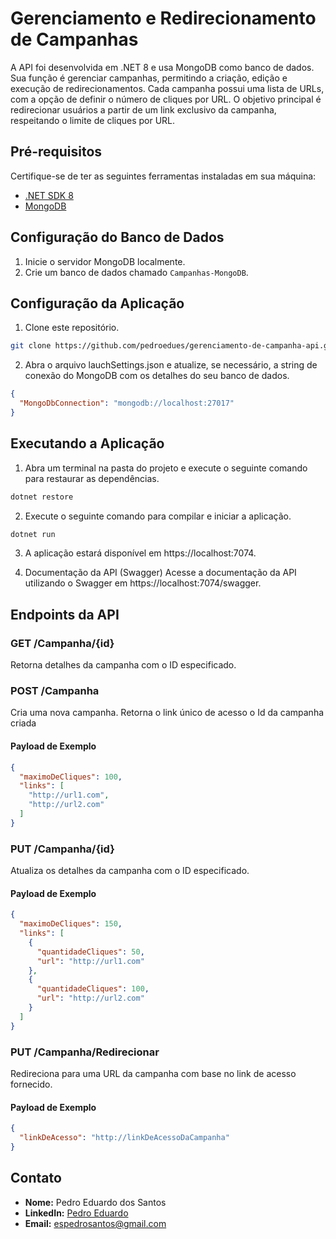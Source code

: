 # Gerenciamento e Redirecionamento de Campanhas

A API foi desenvolvida em .NET 8 e usa MongoDB como banco de dados. Sua função é gerenciar campanhas, permitindo a criação, edição e execução de redirecionamentos. Cada campanha possui uma lista de URLs, com a opção de definir o número de cliques por URL. O objetivo principal é redirecionar usuários a partir de um link exclusivo da campanha, respeitando o limite de cliques por URL.

## Pré-requisitos

Certifique-se de ter as seguintes ferramentas instaladas em sua máquina:

- [.NET SDK 8](https://dotnet.microsoft.com/download/dotnet/5.0)
- [MongoDB](https://www.mongodb.com/try/download/community)

## Configuração do Banco de Dados

1. Inicie o servidor MongoDB localmente.
2. Crie um banco de dados chamado `Campanhas-MongoDB`.

## Configuração da Aplicação

1. Clone este repositório.
```bash
git clone https://github.com/pedroedues/gerenciamento-de-campanha-api.git
```

2. Abra o arquivo lauchSettings.json e atualize, se necessário, a string de conexão do MongoDB com os detalhes do seu banco de dados.
```json
{
  "MongoDbConnection": "mongodb://localhost:27017"
}
```

## Executando a Aplicação

1. Abra um terminal na pasta do projeto e execute o seguinte comando para restaurar as dependências.
```bash
dotnet restore
```

2. Execute o seguinte comando para compilar e iniciar a aplicação.
```bash
dotnet run
```

3. A aplicação estará disponível em https://localhost:7074.

4. Documentação da API (Swagger)
Acesse a documentação da API utilizando o Swagger em https://localhost:7074/swagger.

## Endpoints da API

### GET /Campanha/{id}
Retorna detalhes da campanha com o ID especificado.

### POST /Campanha
Cria uma nova campanha. Retorna o link único de acesso o Id da campanha criada

#### Payload de Exemplo
```json
{
  "maximoDeCliques": 100,
  "links": [
    "http://url1.com",
    "http://url2.com"
  ]
}
```

### PUT /Campanha/{id}
Atualiza os detalhes da campanha com o ID especificado.

#### Payload de Exemplo
```json
{
  "maximoDeCliques": 150,
  "links": [
    {
      "quantidadeCliques": 50,
      "url": "http://url1.com"
    },
    {
      "quantidadeCliques": 100,
      "url": "http://url2.com"
    }
  ]
}
```

### PUT /Campanha/Redirecionar
Redireciona para uma URL da campanha com base no link de acesso fornecido.

#### Payload de Exemplo
```json
{
  "linkDeAcesso": "http://linkDeAcessoDaCampanha"
}
```

Contato
-------

*   **Nome:** Pedro Eduardo dos Santos
*   **LinkedIn:** [Pedro Eduardo](https://www.linkedin.com/in/pedro-eduardo/)
*   **Email:** [espedrosantos@gmail.com](mailto:espedrosantos@gmail.com)
